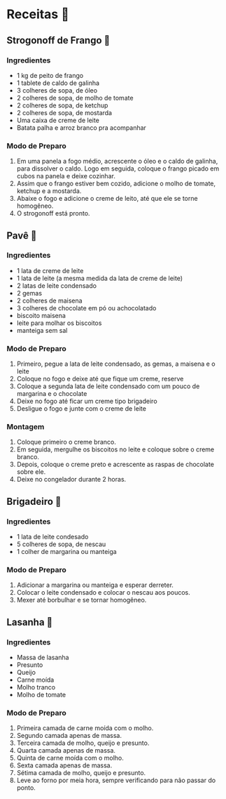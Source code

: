 # Receitas :book:

## Strogonoff de Frango :chicken:

### Ingredientes

- 1 kg de peito de frango
- 1 tablete de caldo de galinha
- 3 colheres de sopa, de óleo
- 2 colheres de sopa, de molho de tomate
- 2 colheres de sopa, de ketchup
- 2 colheres de sopa, de mostarda
- Uma caixa de creme de leite
- Batata palha e arroz branco pra acompanhar



### Modo de Preparo

1. Em uma panela a fogo médio, acrescente o óleo e o caldo de galinha, para dissolver o caldo. Logo em seguida, coloque o frango picado em cubos na panela e deixe cozinhar.
2. Assim que o frango estiver bem cozido, adicione o molho de tomate, ketchup e a mostarda.
3. Abaixe o fogo e adicione o creme de leito, até que ele se torne homogêneo.
4. O strogonoff está pronto.



## Pavê :ice_cream:

### Ingredientes

- 1 lata de creme de leite
- 1 lata de leite (a mesma medida da lata de creme de leite)
- 2 latas de leite condensado
- 2 gemas
- 2 colheres de maisena
- 3 colheres de chocolate em pó ou achocolatado
- biscoito maisena
- leite para molhar os biscoitos
- manteiga sem sal

### Modo de Preparo

1. Primeiro, pegue a lata de leite condensado, as gemas, a maisena e o leite
2. Coloque no fogo e deixe até que fique um creme, reserve
3. Coloque a segunda lata de leite condensado com um pouco de margarina e o chocolate
4. Deixe no fogo até ficar um creme tipo brigadeiro
5. Desligue o fogo e junte com o creme de leite

### Montagem

1. Coloque primeiro o creme branco.
2. Em seguida, mergulhe os biscoitos no leite e coloque sobre o creme branco.
3. Depois, coloque o creme preto e acrescente as raspas de chocolate sobre ele.
4. Deixe no congelador durante 2 horas.



## Brigadeiro :chocolate_bar:

### Ingredientes

- 1 lata de leite condesado
- 5 colheres de sopa, de nescau
- 1 colher de margarina ou manteiga

### Modo de Preparo

1. Adicionar a margarina ou manteiga e esperar derreter.
2. Colocar o leite condensado e colocar o nescau aos poucos.
3. Mexer até borbulhar e se tornar homogêneo.



## Lasanha :spaghetti:

### Ingredientes

- Massa de lasanha
- Presunto
- Queijo
- Carne moída
- Molho tranco
- Molho de tomate

### Modo de Preparo

1. Primeira camada de carne moída com o molho.
2. Segundo camada apenas de massa.
3. Terceira camada de molho, queijo e presunto.
4. Quarta camada apenas de massa.
5. Quinta de carne moída com o molho.
6. Sexta camada apenas de massa.
7. Sétima camada de molho, queijo e presunto.
8. Leve ao forno por meia hora, sempre verificando para não passar do ponto.
